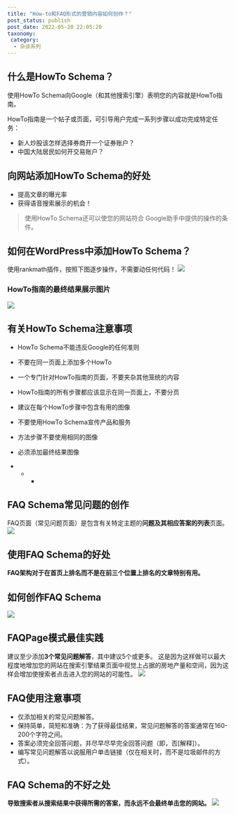 ```yaml
---
title: "How-to和FAQ形式的营销内容如何创作？"
post_status: publish
post_date: 2022-05-20 22:05:20
taxonomy:
 category: 
  - 杂谈系列
---
```


## 什么是HowTo Schema？

使用HowTo Schema向Google（和其他搜索引擎）表明您的内容就是HowTo指南。

HowTo指南是一个帖子或页面，可引导用户完成一系列步骤以成功完成特定任务：

- 新人炒股该怎样选择券商开一个证券账户？
- 中国大陆居民如何开交易账户？

## 向网站添加HowTo Schema的好处

- 提高文章的曝光率
- 获得语音搜索展示的机会！

> 使用HowTo Schema还可以使您的网站符合 Google助手中提供的操作的条件。

## 如何在WordPress中添加HowTo Schema？

使用rankmath插件，按照下图逐步操作，不需要动任何代码！ ![](https://ae01.alicdn.com/kf/U679a902995f74029aef2640e69bfcd67J.jpg)

### HowTo指南的最终结果展示图片

![](https://ae01.alicdn.com/kf/U2393b83b451343febf60c8d5c2ec1df7e.jpg)

## 有关HowTo Schema注意事项

- HowTo Schema不能违反Google的任何准则
    
- 不要在同一页面上添加多个HowTo
    
- 一个专门针对HowTo指南的页面，不要夹杂其他笼统的内容
    
- HowTo指南的所有步骤都应该显示在同一页面上，不要分页
    
- 建议在每个HowTo步骤中包含有用的图像
    
- 不要使用HowTo Schema宣传产品和服务
    
- 方法步骤不要使用相同的图像
    
- 必须添加最终结果图像
    
- - *

## FAQ Schema常见问题的创作

FAQ页面（常见问题页面）是包含有关特定主题的**问题及其相应答案的列表**页面。 ![](https://ae01.alicdn.com/kf/Ua96cab3d3aa34e578c150a27b18489f1b.jpg)

## 使用FAQ Schema的好处

**FAQ架构对于在首页上排名而不是在前三个位置上排名的文章特别有用。**

## 如何创作FAQ Schema

![](https://ae01.alicdn.com/kf/Ufda62bce01e449f1a62f0b956ba0e0dbg.jpg)

## FAQPage模式最佳实践

建议至少添加**3个常见问题解答**，其中建议5个或更多。 这是因为这样做可以最大程度地增加您的网站在搜索引擎结果页面中视觉上占据的房地产量和空间，因为这样会增加使搜索者点击进入您的网站的可能性。 ![](https://ae01.alicdn.com/kf/U7d81bd5adeea444bb01e9acf1ac22cf6L.jpg)

## FAQ使用注意事项

- 仅添加相关的常见问题解答。
- 保持简单，简短和准确：为了获得最佳结果，常见问题解答的答案通常在160-200个字符之间。
- 答案必须完全回答问题，并尽早尽早完全回答问题（即，否[解释]）。
- 编写常见问题解答以说服用户单击链接（仅在相关时，而不是垃圾邮件的方式）。

## FAQ Schema的不好之处

**导致搜索者从搜索结果中获得所需的答案，而永远不会最终单击您的网站。** ![](https://cdn.fendou.la/tuoss/Sketchpad.png)
